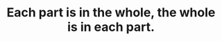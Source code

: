 ---
title: Each part is in the whole, the whole is in each part.
tags: daoism TMWT
thewhole: true
---